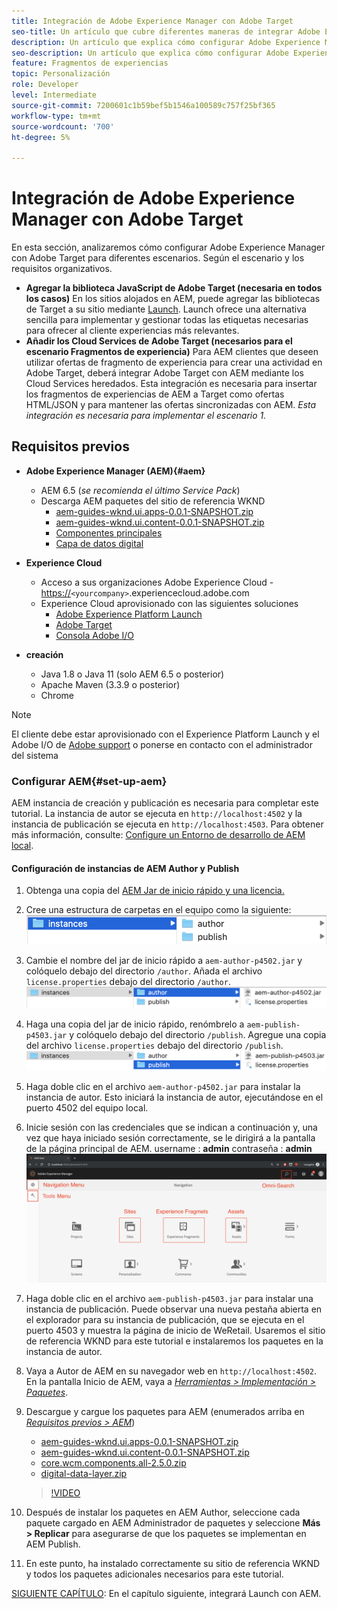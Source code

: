 ```yaml
---
title: Integración de Adobe Experience Manager con Adobe Target
seo-title: Un artículo que cubre diferentes maneras de integrar Adobe Experience Manager(AEM) con Adobe Target para ofrecer contenido personalizado.
description: Un artículo que explica cómo configurar Adobe Experience Manager con Adobe Target para diferentes situaciones.
seo-description: Un artículo que explica cómo configurar Adobe Experience Manager con Adobe Target para diferentes situaciones.
feature: Fragmentos de experiencias
topic: Personalización
role: Developer
level: Intermediate
source-git-commit: 7200601c1b59bef5b1546a100589c757f25bf365
workflow-type: tm+mt
source-wordcount: '700'
ht-degree: 5%

---
```



# Integración de Adobe Experience Manager con Adobe Target

En esta sección, analizaremos cómo configurar Adobe Experience Manager con Adobe Target para diferentes escenarios. Según el escenario y los requisitos organizativos.

* **Agregar la biblioteca JavaScript de Adobe Target (necesaria en todos los casos)**
En los sitios alojados en AEM, puede agregar las bibliotecas de Target a su sitio mediante  [Launch](https://experienceleague.adobe.com/docs/experience-platform/tags/home.html). Launch ofrece una alternativa sencilla para implementar y gestionar todas las etiquetas necesarias para ofrecer al cliente experiencias más relevantes.
* **Añadir los Cloud Services de Adobe Target (necesarios para el escenario Fragmentos de experiencia)**
Para AEM clientes que deseen utilizar ofertas de fragmento de experiencia para crear una actividad en Adobe Target, deberá integrar Adobe Target con AEM mediante los Cloud Services heredados. Esta integración es necesaria para insertar los fragmentos de experiencias de AEM a Target como ofertas HTML/JSON y para mantener las ofertas sincronizadas con AEM. 
*Esta integración es necesaria para implementar el escenario 1.*

## Requisitos previos

* **Adobe Experience Manager (AEM){#aem}**
   * AEM 6.5 (*se recomienda el último Service Pack*)
   * Descarga AEM paquetes del sitio de referencia WKND
      * [aem-guides-wknd.ui.apps-0.0.1-SNAPSHOT.zip](https://github.com/adobe/aem-guides-wknd/releases/download/archetype-18.1/aem-guides-wknd.ui.apps-0.0.1-SNAPSHOT.zip)
      * [aem-guides-wknd.ui.content-0.0.1-SNAPSHOT.zip](https://github.com/adobe/aem-guides-wknd/releases/download/archetype-18.1/aem-guides-wknd.ui.content-0.0.1-SNAPSHOT.zip)
      * [Componentes principales](https://github.com/adobe/aem-core-wcm-components/releases/download/core.wcm.components.reactor-2.5.0/core.wcm.components.all-2.5.0.zip)
      * [Capa de datos digital](assets/implementation/digital-data-layer.zip)

* **Experience Cloud**
   * Acceso a sus organizaciones Adobe Experience Cloud - <https://>`<yourcompany>`.experiencecloud.adobe.com
   * Experience Cloud aprovisionado con las siguientes soluciones
      * [Adobe Experience Platform Launch](https://experiencecloud.adobe.com)
      * [Adobe Target](https://experiencecloud.adobe.com)
      * [Consola Adobe I/O](https://console.adobe.io)

* **creación**
   * Java 1.8 o Java 11 (solo AEM 6.5 o posterior)
   * Apache Maven (3.3.9 o posterior)
   * Chrome

>[!NOTE]
>
> El cliente debe estar aprovisionado con el Experience Platform Launch y el Adobe I/O de [Adobe support](https://helpx.adobe.com/es/contact/enterprise-support.ec.html) o ponerse en contacto con el administrador del sistema

### Configurar AEM{#set-up-aem}

AEM instancia de creación y publicación es necesaria para completar este tutorial. La instancia de autor se ejecuta en `http://localhost:4502` y la instancia de publicación se ejecuta en `http://localhost:4503`. Para obtener más información, consulte: [Configure un Entorno de desarrollo de AEM local](https://helpx.adobe.com/experience-manager/kt/platform-repository/using/local-aem-dev-environment-article-setup.html).

#### Configuración de instancias de AEM Author y Publish

1. Obtenga una copia del [AEM Jar de inicio rápido y una licencia.](https://helpx.adobe.com/experience-manager/6-5/sites/deploying/using/deploy.html#GettingtheSoftware)
2. Cree una estructura de carpetas en el equipo como la siguiente:
   ![Estructura de carpetas](assets/implementation/aem-setup-1.png)
3. Cambie el nombre del jar de inicio rápido a `aem-author-p4502.jar` y colóquelo debajo del directorio `/author`. Añada el archivo `license.properties` debajo del directorio `/author`.
   ![Instancia de autor de AEM](assets/implementation/aem-setup-author.png)
4. Haga una copia del jar de inicio rápido, renómbrelo a `aem-publish-p4503.jar` y colóquelo debajo del directorio `/publish`. Agregue una copia del archivo `license.properties` debajo del directorio `/publish`.
   ![Instancia de AEM Publish](assets/implementation/aem-setup-publish.png)
5. Haga doble clic en el archivo `aem-author-p4502.jar` para instalar la instancia de autor. Esto iniciará la instancia de autor, ejecutándose en el puerto 4502 del equipo local.
6. Inicie sesión con las credenciales que se indican a continuación y, una vez que haya iniciado sesión correctamente, se le dirigirá a la pantalla de la página principal de AEM.
username : **admin**
contraseña : **admin**
   ![Instancia de AEM Publish](assets/implementation/aem-author-home-page.png)
7. Haga doble clic en el archivo `aem-publish-p4503.jar` para instalar una instancia de publicación. Puede observar una nueva pestaña abierta en el explorador para su instancia de publicación, que se ejecuta en el puerto 4503 y muestra la página de inicio de WeRetail. Usaremos el sitio de referencia WKND para este tutorial e instalaremos los paquetes en la instancia de autor.
8. Vaya a Autor de AEM en su navegador web en `http://localhost:4502`. En la pantalla Inicio de AEM, vaya a *[Herramientas > Implementación > Paquetes](http://localhost:4502/crx/packmgr/index.jsp)*.
9. Descargue y cargue los paquetes para AEM (enumerados arriba en *[Requisitos previos > AEM](#aem)*)
   * [aem-guides-wknd.ui.apps-0.0.1-SNAPSHOT.zip](https://github.com/adobe/aem-guides-wknd/releases/download/archetype-18.1/aem-guides-wknd.ui.apps-0.0.1-SNAPSHOT.zip)
   * [aem-guides-wknd.ui.content-0.0.1-SNAPSHOT.zip](https://github.com/adobe/aem-guides-wknd/releases/download/archetype-18.1/aem-guides-wknd.ui.content-0.0.1-SNAPSHOT.zip)
   * [core.wcm.components.all-2.5.0.zip](https://github.com/adobe/aem-core-wcm-components/releases/download/core.wcm.components.reactor-2.5.0/core.wcm.components.all-2.5.0.zip)
   * [digital-data-layer.zip](assets/implementation/digital-data-layer.zip)

   >[!VIDEO](https://video.tv.adobe.com/v/28377?quality=12&learn=on)
10. Después de instalar los paquetes en AEM Author, seleccione cada paquete cargado en AEM Administrador de paquetes y seleccione **Más > Replicar** para asegurarse de que los paquetes se implementan en AEM Publish.
11. En este punto, ha instalado correctamente su sitio de referencia WKND y todos los paquetes adicionales necesarios para este tutorial.

[SIGUIENTE CAPÍTULO](./using-launch-adobe-io.md): En el capítulo siguiente, integrará Launch con AEM.
